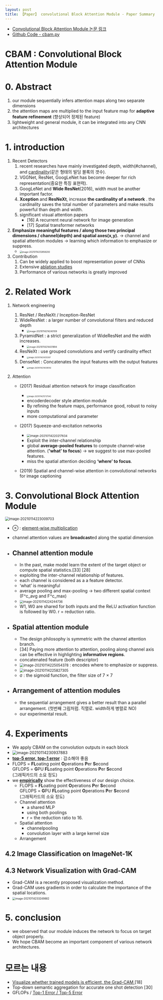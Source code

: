 ```yaml
---
layout: post
title: 【Paper】 convolutional Block Attention Module - Paper Summary
---
```


- [Convolutional Block Attention Module 논문 링크](https://openaccess.thecvf.com/content_ECCV_2018/papers/Sanghyun_Woo_Convolutional_Block_Attention_ECCV_2018_paper.pdf)
- [Github Code - cbam.py](https://github.com/Jongchan/attention-module/blob/master/MODELS/cbam.py)



# CBAM : Convolutional Block Attention Module

# 0. Abstract

1.  our module sequentially infers attention maps along two separate dimensions
2.   the attention maps are multiplied to the input feature map for **adaptive feature refinement** (향상되어 정제된 feature)
3.   lightweight and general module, it can be integrated into any CNN architectures



# 1. introduction

1. Recent Detectors
   1. recent researches  have mainly investigated depth, width(\#channel), and [cardinality](https://everyday-deeplearning.tistory.com/entry/%EC%B4%88-%EA%B0%84%EB%8B%A8-%EB%85%BC%EB%AC%B8%EB%A6%AC%EB%B7%B0ResNext)(같은 형태의 빌딩 블록의 갯수).
   2. VGGNet, ResNet, GoogLeNet has become deeper for rich representation(중요한 특징 표현력).
   3. GoogLeNet  and **Wide ResNet**(2016), width must be another important factor.
   4. **Xception** and **ResNeXt**, increase **the cardinality of a network** . the cardinality saves the total number of parameters and make results powerful than depth and width.
   5. significant visual attention papers 
      - \[16\] A recurrent neural network for image generation
      - \[17\] Spatial transformer networks
2. **Emphasize meaningful features / along those two principal dimensions / channel(depth) and spatial axes(x,y).** -> channel and spatial attention modules ->  learning which information to emphasize or suppress.
   - <img src="https://github.com/junha1125/Imgaes_For_GitBlog/blob/master/Typora/image-20210114212858200.png?raw=tru" alt="image-20210114212858200" style="zoom:50%;" />
3. Contribution
   1. Can be widely applied to boost representation power of CNNs
   2. Extensive [ablation studies](https://cumulu-s.tistory.com/8)
   3. Performance of various networks is greatly improved



# 2. Related Work

1. Network engineering

   1. ResNet / ResNeXt / Inception-ResNet 
   2. WideResNet :  a larger number of convolutional filters and reduced depth
      - <img src="https://github.com/junha1125/Imgaes_For_GitBlog/blob/master/Typora/image-20210114214240109.png?raw=tru" alt="image-20210114214240109" style="zoom: 50%;" />
   3. PyramidNet : a strict generalization of WideResNet and the width increases.
      - <img src="https://github.com/junha1125/Imgaes_For_GitBlog/blob/master/Typora/image-20210114214431894.png?raw=tru" alt="image-20210114214431894" style="zoom:50%;" />
   4. ResNeXt : use grouped convolutions and vertify cardinality effect
      - <img src="https://github.com/junha1125/Imgaes_For_GitBlog/blob/master/Typora/image-20210114214135397.png?raw=tru" alt="image-20210114214135397" style="zoom:40%;" />
   5. DenseNet :  Concatenates the input features with the output features 
      - <img src="https://github.com/junha1125/Imgaes_For_GitBlog/blob/master/Typora/image-20210114214036592.png?raw=tru" alt="image-20210114214036592" style="zoom:40%;" />

2. Attention

   - (2017) Residual attention network for image classification
     - <img src="https://github.com/junha1125/Imgaes_For_GitBlog/blob/master/Typora/image-20210114215737540.png?raw=tru" alt="image-20210114215737540" style="zoom: 40%;" />
     - encoderdecoder style attention module
     - By refining the feature maps, performance good, robust to noisy inputs
     - more computational and parameter 

   - (2017) Squeeze-and-excitation networks
     - <img src="https://github.com/junha1125/Imgaes_For_GitBlog/blob/master/Typora/image-20210114220217634.png?raw=tru" alt="image-20210114220217634" style="zoom:67%;" />
     - Exploit the inter-channel relationship
     - global **average-pooled features** to compute channel-wise attention. (**'what' to focus**) -> we suggest to use max-pooled features. 
     -  miss the spatial attention deciding **‘where’ to focus**.
   - (2019)  Spatial and channel-wise attention in convolutional networks for image captioning



# 3. Convolutional Block Attention Module

<img src="https://github.com/junha1125/Imgaes_For_GitBlog/blob/master/Typora/image-20210114223009703.png?raw=tru" alt="image-20210114223009703" style="zoom:80%;" />

- ⊗ : [element-wise multiplication](https://m.blog.naver.com/PostView.nhn?blogId=cjh226&logNo=221356199190&proxyReferer=https:%2F%2Fwww.google.com%2F) 
- channel attention values are **broadcast**ed along the spatial dimension

- ## **Channel attention module**

  - In the past, make model learn the extent of the target object  or compute spatial statistics.\[33\] \[28\]
  -  exploiting the inter-channel relationship of features.
  -  each channel is considered as a a feature detector.
  - ‘what’ is meaningful 
  - average pooling and max-pooling -> two different spatial context (F^c_avg and F^c_max)
  - <img src="https://github.com/junha1125/Imgaes_For_GitBlog/blob/master/Typora/image-20210114224244736.png?raw=tru" alt="image-20210114224244736" style="zoom:70%;" />
  - W1, W0  are shared for both inputs and the ReLU activation function is followed by W0. r =  reduction ratio.

- ## **Spatial attention module**

  -  The design philosophy is symmetric with the channel attention branch.
  - \[34\] Paying more attention to attention, pooling along channel axis can be effective in highlighting **informative regions**. 
  - concatenated feature (both descriptor) 
  - <img src="https://github.com/junha1125/Imgaes_For_GitBlog/blob/master/Typora/image-20210114225054378.png?raw=tru" alt="image-20210114225054378" style="zoom:80%;" /> : encodes where to emphasize or suppress.
  - <img src="https://github.com/junha1125/Imgaes_For_GitBlog/blob/master/Typora/image-20210114225827305.png?raw=tru" alt="image-20210114225827305" style="zoom: 80%;" />
  -  σ : the sigmoid function,  the filter size of 7 × 7

- ## **Arrangement of attention modules**

  - the sequential arrangement gives a better result than a parallel arrangement. (첫번째 그림처럼. 직렬로. width하게 병렬로 NO)
  - our experimental result.



# 4. Experiments

- We apply CBAM on the convolution outputs in each block
- <img src="https://github.com/junha1125/Imgaes_For_GitBlog/blob/master/Typora/image-20210114230937883.png?raw=tru" alt="image-20210114230937883" style="zoom:90%;" />
- [**top-5 error,** **top-1 error**](https://bskyvision.com/422) : 감소해야 좋음
- FLOPS = **FL**oating point **O**perations **P**er **S**econd   
  GFLOPS = **G**PU **FL**oating point **O**perations **P**er **S**econd  
  (그래픽카드의 소요 정도)
- we [**empirically**](https://en.dict.naver.com/#/search?query=empirically) show the effectiveness of our design choice.
  - FLOPS = **FL**oating point **O**perations **P**er **S**econd   
    GFLOPS = **G**PU **FL**oating point **O**perations **P**er **S**econd  
    (그래픽카드의 소요 정도)
  - Channel attention 
    - a shared MLP
    - using both poolings
    - r = the reduction ratio to 16.
  - Spatial attention
    -  channelpooling
    - convolution layer with a large kernel size
  - Arrangement



## 4.2 Image Classification on ImageNet-1K

## 4.3 Network Visualization with Grad-CAM

- Grad-CAM is a recently proposed visualization method.
- Grad-CAM uses gradients in order to calculate the importance of the spatial locations.
- <img src="https://github.com/junha1125/Imgaes_For_GitBlog/blob/master/Typora/image-20210114233249882.png?raw=tru" alt="image-20210114233249882" style="zoom:60%;" />



# 5. conclusion

- we observed that our module induces the network to focus on target object properly.
- We hope CBAM become an important component of various network architectures.



# 모르는 내용

- [Visualize whether trained models is efficient, the Grad-CAM ](https://arxiv.org/abs/1610.02391) \[18\]
- Top-down semantic aggregation for accurate one shot detection \[30\]
- GFLOPs / [Top-1 Error / Top-5 Error](https://bskyvision.com/422)



























